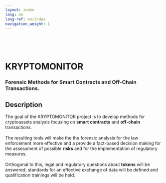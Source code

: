 ```yaml
---
layout: index
lang: en
lang-ref: en/index
navigation_weight: 1
---
```


<div class="home">
  <br>
  <br>
  <div class = "row">
    <div class = "col s12 m12 l12">
      <div class = "card-panel">
        <div class = "valign-wrapper">
          <div class = "col s12 m3 l3 center">
            <div>
              <img src="{{ site.url }}/img/KRYPTOMONITOR_LOGO_RGB.svg" alt="" class="circle responsive-img hoverable">
            </div>
            <div style = 'padding: 5px 0px'></div>
          </div>
          <div class = "col s12 m9 l9">
            <p>
              <h1>
                KRYPTOMONITOR
              </h1>
              <h3>
                Forensic Methods for Smart Contracts and Off-Chain Transactions.
              </h3>
            </p>
          </div>
        </div>
      </div>
    </div>
  </div>

  <div class = "row">
    <div class = "col s12 m12 l12">
      <div class = "card-panel">
        <h2>Description</h2>
        The goal of the KRYPTOMONITOR project is to develop methods for cryptoassets analysis focusing on <b>smart contracts</b> and <b>off-chain</b> transactions. 
        <br>
        <br>
        The resulting tools will make the the forensic analysis for the law enforcement more effective and a provide a fact-based decision making for the assessment of possible <b>risks</b> and for the implementation of regulatory measures. 
        <br>
        <br>
        Orthogonal to this, legal and regulatory questions about <b>tokens</b> will be answered, standards for an effective exchange of data will be defined and qualification trainings will be held. 
      </div>
    </div>
  </div>

</div>

<script>
  particlesJS.load('particles-js', '{{ site.url }}/js/particles.json', function() {
     console.log('callback - particles.js config loaded');
  });

</script>

